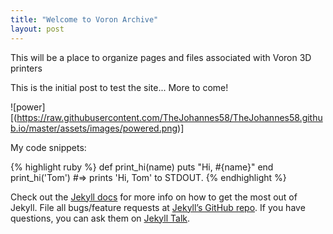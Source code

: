 ```yaml
---
title: "Welcome to Voron Archive"
layout: post
---
```


This will be a place to organize pages and files associated with Voron 3D printers


This is the initial post to test the site... More to come!

![power][(https://raw.githubusercontent.com/TheJohannes58/TheJohannes58.github.io/master/assets/images/powered.png)]

My code snippets:

{% highlight ruby %}
def print_hi(name)
  puts "Hi, #{name}"
end
print_hi('Tom')
#=> prints 'Hi, Tom' to STDOUT.
{% endhighlight %}

Check out the [Jekyll docs][jekyll-docs] for more info on how to get the most out of Jekyll. File all bugs/feature requests at [Jekyll’s GitHub repo][jekyll-gh]. If you have questions, you can ask them on [Jekyll Talk][jekyll-talk].

[jekyll-docs]: http://jekyllrb.com/docs/home
[jekyll-gh]:   https://github.com/jekyll/jekyll
[jekyll-talk]: https://talk.jekyllrb.com/
